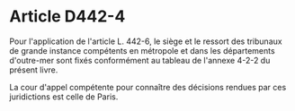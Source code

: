 # Article D442-4

Pour l'application de l'article L. 442-6, le siège et le ressort des tribunaux de grande instance compétents en métropole et dans les départements d'outre-mer sont fixés conformément au tableau de l'annexe 4-2-2 du présent livre.

La cour d'appel compétente pour connaître des décisions rendues par ces juridictions est celle de Paris.
